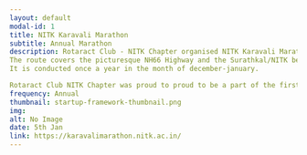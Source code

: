 ```yaml
---
layout: default
modal-id: 1
title: NITK Karavali Marathon
subtitle: Annual Marathon
description: Rotaract Club - NITK Chapter organised NITK Karavali Marathon jointly with the NITK Students   Council and Task Force - NITK under the supervision of the NITK Alumni Association. With an average of over 2000 participants. A full marathon was introduced  and started at 5.30 am with strong participants from Kenya and Ethiopia. The run was themed at ‘Save the Oceans’ and ‘Run for Unity’ with multiple Pre-events organised to raise awareness for the causes.The prize money of over 1.5L attracts a lot of participants.
The route covers the picturesque NH66 Highway and the Surathkal/NITK beach roads.
It is conducted once a year in the month of december-january.

Rotaract Club NITK Chapter was proud to proud to be a part of the first student organised Full Marathon in the state. The Marketing team for the event comprising of the club members did a wonderful job by opening up the event to sponsors like MRPL, Revv, Impact-Social app etc. The logistics of the event on the day was done by the Rotaract Club members who helped out at the water stations and at the event setup. We aim to grow this event bigger every year and we expect a lot more participation next year from outside the NITK Fraternity. We are looking forward to getting our event accredited by the Indian and World Sports federations.
frequency: Annual
thumbnail: startup-framework-thumbnail.png
img: 
alt: No Image
date: 5th Jan
link: https://karavalimarathon.nitk.ac.in/
---
```


